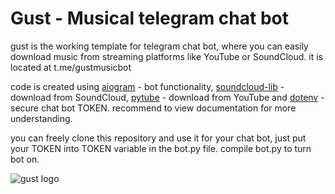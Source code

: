# Gust - Musical telegram chat bot

gust is the working template for telegram chat bot, where you can easily download music from streaming platforms like YouTube or SoundCloud. it is located at t.me/gustmusicbot

code is created using [aiogram](https://aiogram.dev/) - bot functionality, [soundcloud-lib](https://github.com/3jackdaws/soundcloud-lib) - download from SoundCloud, [pytube](https://github.com/pytube/pytube) - download from YouTube and [dotenv](https://github.com/motdotla/dotenv) - secure chat bot TOKEN. recommend to view documentation for more understanding.

you can freely clone this repository and use it for your chat bot, just put your TOKEN into TOKEN variable in the bot.py file. compile bot.py to turn bot on.

![gust logo](https://github.com/trxntxr/gust/blob/master/gustRESULTBIG.png)
